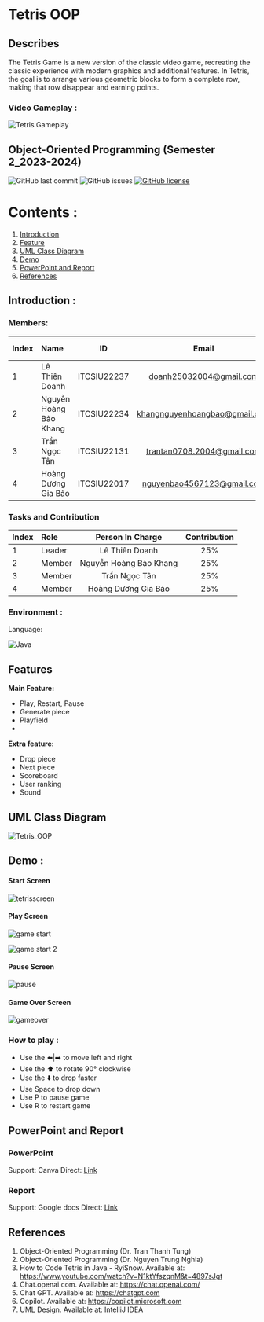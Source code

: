 # Tetris OOP

## Describes
The Tetris Game is a new version of the classic video game, recreating the classic experience with modern graphics and additional features. In Tetris, the goal is to arrange various geometric blocks to form a complete row, making that row disappear and earning points.

### Video Gameplay :
![Tetris Gameplay](https://github.com/ltdoan2004/Tetris_OOP/assets/121221333/696a0c1c-265f-42ea-bd89-48af0fd2cab0)

## Object-Oriented Programming (Semester 2_2023-2024)
![GitHub last commit](https://img.shields.io/github/last-commit/ltdoan2004/Tetris_OOP)
![GitHub issues](https://img.shields.io/github/issues/ltdoan2004/Tetris_OOP)
[![GitHub license](https://img.shields.io/badge/license-MIT-green)](./LICENSE) 

# Contents :
1. [Introduction](#introduction)
2. [Feature](#features)
3. [UML Class Diagram](#uml)
4. [Demo](#demo)
5. [PowerPoint and Report](#report)
6. [References](#references)

## Introduction <a name="introduction"></a> :
### Members:
| Index | Name                   |     ID      |              Email               | Github account             |
|:------|:-----------------------|:-----------:|:--------------------------------:|:---------------------------|
| 1     | Lê Thiên Doanh | ITCSIU22237 | doanh25032004@gmail.com | ltdoan2004 |
| 2     | Nguyễn Hoàng Bảo Khang | ITCSIU22234 | khangnguyenhoangbao@gmail.com | baokhang65 |
| 3     | Trần Ngọc Tân  | ITCSIU22131 | trantan0708.2004@gmail.com |   tantran0708 |
| 4     | Hoàng Dương Gia Bảo | ITCSIU22017 | nguyenbao4567123@gmail.com | dewwinters |  

### Tasks and Contribution 
| Index | Role                                                         | Person In Charge | Contribution |
|:------|:-------------------------------------------------------------|:--------------:|:------------:|
| 1     | Leader     |   Lê Thiên Doanh  |          25%      |
| 2     | Member      |   Nguyễn Hoàng Bảo Khang    |          25%      |
| 3     | Member  |  Trần Ngọc Tân    |      25%          |
| 4     | Member |     Hoàng Dương Gia Bảo     |          25%      |  

### Environment :
Language:  

![Java](https://img.shields.io/badge/java-%23ED8B00.svg?style=for-the-badge&logo=openjdk&logoColor=white)

## Features <a name="features"></a>
**Main Feature:**
- Play, Restart, Pause
- Generate piece
- Playfield
- 
**Extra feature:**
- Drop piece
- Next piece
- Scoreboard
- User ranking
- Sound

## UML Class Diagram <a name="uml"></a>
![Tetris_OOP](https://github.com/ltdoan2004/Tetris_OOP/assets/121221333/f5f4d604-7496-4519-8652-82d82842e5ba)

## Demo <a name="demo"></a> :

#### Start Screen
![tetrisscreen](https://github.com/ltdoan2004/Tetris_OOP/assets/121221333/d74c08b1-1f67-4abf-8288-dd353df6b804)

#### Play Screen 
![game start](https://github.com/ltdoan2004/Tetris_OOP/assets/121221333/22422ac3-6ad2-4fd5-ba66-2f7d90d1134f)

![game start 2](https://github.com/ltdoan2004/Tetris_OOP/assets/121221333/5467d13e-3692-4bcc-936a-fc8ae11e849b)

#### Pause Screen 
![pause](https://github.com/ltdoan2004/Tetris_OOP/assets/121221333/3e1f55b7-d35b-4689-b06e-dc4395aa2b2f)

#### Game Over Screen 
![gameover](https://github.com/ltdoan2004/Tetris_OOP/assets/121221333/e50d0514-fc9c-48d6-b56a-9506b06b0c34)

### How to play :

* Use the ⬅️|➡️ to move left and right  
* Use the ⬆️ to rotate 90° clockwise
* Use the ⬇️ to drop faster
* Use Space to drop down 
* Use P to pause game
* Use R to restart game

## PowerPoint and Report <a name="report"></a>
### PowerPoint
Support: Canva
Direct: [Link](https://www.canva.com/design/DAGHJu_NM8E/qVYkYnAqmi0Qt21e085tIA/edit?fbclid=IwZXh0bgNhZW0CMTAAAR32I9i5MI3pMNWiuli3Ee3GbrBFmGOM_jWdz4CmnT5yhcTL-nuep01E7sk_aem_ZmFrZWR1bW15MTZieXRlcw)

### Report
Support: Google docs
Direct: [Link](https://docs.google.com/document/d/1xghJOUx4FENhV5LLOcFQV1AYw9kRl5c0_IquaiXjIRU/edit?fbclid=IwZXh0bgNhZW0CMTAAAR0r2VKrn22qF2n1PI-xd_mHWWWe0mnzRoscnLazG73285ikQ9lODYnSF4g_aem_ZmFrZWR1bW15MTZieXRlcw)

## References <a name="references"></a>
1. Object-Oriented Programming (Dr. Tran Thanh Tung)
2. Object-Oriented Programming (Dr. Nguyen Trung Nghia)
3. How to Code Tetris in Java - RyiSnow. Available at: https://www.youtube.com/watch?v=N1ktYfszqnM&t=4897sJgt
4. Chat.openai.com. Available at: https://chat.openai.com/
5. Chat GPT. Available at: https://chatgpt.com
6. Copilot. Available at: https://copilot.microsoft.com
7. UML Design. Available at: IntelliJ IDEA

